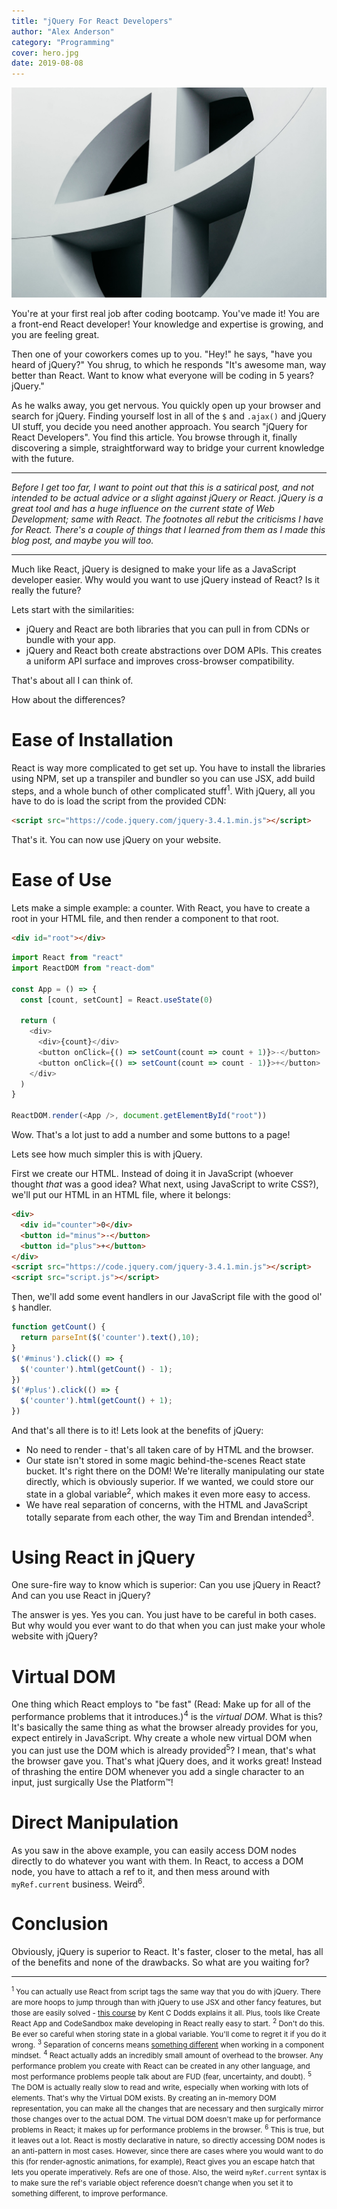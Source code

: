 ```yaml
---
title: "jQuery For React Developers"
author: "Alex Anderson"
category: "Programming"
cover: hero.jpg
date: 2019-08-08
---
```


![Hero](hero.jpg)

You're at your first real job after coding bootcamp. You've made it! You are a front-end React developer! Your knowledge and expertise is growing, and you are feeling great.

Then one of your coworkers comes up to you. "Hey!" he says, "have you heard of jQuery?" You shrug, to which he responds "It's awesome man, way better than React. Want to know what everyone will be coding in 5 years? jQuery."

As he walks away, you get nervous. You quickly open up your browser and search for jQuery. Finding yourself lost in all of the `$` and `.ajax()` and jQuery UI stuff, you decide you need another approach. You search "jQuery for React Developers". You find this article. You browse through it, finally discovering a simple, straightforward way to bridge your current knowledge with the future.

---

_Before I get too far, I want to point out that this is a satirical post, and not intended to be actual advice or a slight against jQuery or React. jQuery is a great tool and has a huge influence on the current state of Web Development; same with React. The footnotes all rebut the criticisms I have for React. There's a couple of things that I learned from them as I made this blog post, and maybe you will too._

---

Much like React, jQuery is designed to make your life as a JavaScript developer easier. Why would you want to use jQuery instead of React? Is it really the future?

Lets start with the similarities:

- jQuery and React are both libraries that you can pull in from CDNs or bundle with your app.
- jQuery and React both create abstractions over DOM APIs. This creates a uniform API surface and improves cross-browser compatibility.

That's about all I can think of.

How about the differences?

# Ease of Installation

React is way more complicated to get set up. You have to install the libraries using NPM, set up a transpiler and bundler so you can use JSX, add build steps, and a whole bunch of other complicated stuff<sup>1</sup>. With jQuery, all you have to do is load the script from the provided CDN:

```html
<script src="https://code.jquery.com/jquery-3.4.1.min.js"></script>
```

That's it. You can now use jQuery on your website.

# Ease of Use

Lets make a simple example: a counter. With React, you have to create a root in your HTML file, and then render a component to that root.

```html
<div id="root"></div>
```

```javascript
import React from "react"
import ReactDOM from "react-dom"

const App = () => {
  const [count, setCount] = React.useState(0)

  return (
    <div>
      <div>{count}</div>
      <button onClick={() => setCount(count => count + 1)}>-</button>
      <button onClick={() => setCount(count => count - 1)}>+</button>
    </div>
  )
}

ReactDOM.render(<App />, document.getElementById("root"))
```

Wow. That's a lot just to add a number and some buttons to a page!

Lets see how much simpler this is with jQuery.

First we create our HTML. Instead of doing it in JavaScript (whoever thought _that_ was a good idea? What next, using JavaScript to write CSS?), we'll put our HTML in an HTML file, where it belongs:

```html
<div>
  <div id="counter">0</div>
  <button id="minus">-</button>
  <button id="plus">+</button>
</div>
<script src="https://code.jquery.com/jquery-3.4.1.min.js"></script>
<script src="script.js"></script>
```

Then, we'll add some event handlers in our JavaScript file with the good ol' `$` handler.

```javascript
function getCount() {
  return parseInt($('counter').text(),10);
}
$('#minus').click(() => {
  $('counter').html(getCount() - 1);
})
$('#plus').click(() => {
  $('counter').html(getCount() + 1);
})
```

And that's all there is to it! Lets look at the benefits of jQuery:

- No need to render - that's all taken care of by HTML and the browser.
- Our state isn't stored in some magic behind-the-scenes React state bucket. It's right there on the DOM! We're literally manipulating our state directly, which is obviously superior. If we wanted, we could store our state in a global variable<sup>2</sup>, which makes it even more easy to access.
- We have real separation of concerns, with the HTML and JavaScript totally separate from each other, the way Tim and Brendan intended<sup>3</sup>.

# Using React in jQuery

One sure-fire way to know which is superior: Can you use jQuery in React? And can you use React in jQuery?

The answer is yes. Yes you can. You just have to be careful in both cases. But why would you ever want to do that when you can just make your whole website with jQuery?

# Virtual DOM

One thing which React employs to "be fast" (Read: Make up for all of the performance problems that it introduces.)<sup>4</sup> is the _virtual DOM_. What is this? It's basically the same thing as what the browser already provides for you, expect entirely in JavaScript. Why create a whole new virtual DOM when you can just use the DOM which is already provided<sup>5</sup>? I mean, that's what the browser gave you. That's what jQuery does, and it works great! Instead of thrashing the entire DOM whenever you add a single character to an input, just surgically  Use the Platform™!

# Direct Manipulation

As you saw in the above example, you can easily access DOM nodes directly to do whatever you want with them. In React, to access a DOM node, you have to attach a ref to it, and then mess around with `myRef.current` business. Weird<sup>6</sup>.

# Conclusion

Obviously, jQuery is superior to React. It's faster, closer to the metal, has all of the benefits and none of the drawbacks. So what are you waiting for?

---
<small><sup>1</sup> You can actually use React from script tags the same way that you do with jQuery. There are more hoops to jump through than with jQuery to use JSX and other fancy features, but those are easily solved - [this course](https://egghead.io/courses/the-beginner-s-guide-to-react) by Kent C Dodds explains it all. Plus, tools like Create React App and CodeSandbox make developing in React really easy to start.</small>
<small><sup>2</sup> Don't do this. Be ever so careful when storing state in a global variable. You'll come to regret it if you do it wrong.</small>
<small><sup>3</sup> Separation of concerns means [something different](https://twitter.com/mxstbr/status/993455977008594944) when working in a component mindset.</small>
<small><sup>4</sup> React actually adds an incredibly small amount of overhead to the browser. Any performance problem you create with React can be created in any other language, and most performance problems people talk about are FUD (fear, uncertainty, and doubt).</small>
<small><sup>5</sup> The DOM is actually really slow to read and write, especially when working with lots of elements. That's why the Virtual DOM exists. By creating an in-memory DOM representation, you can make all the changes that are necessary and then surgically mirror those changes over to the actual DOM. The virtual DOM doesn't make up for performance problems in React; it makes up for performance problems in the browser.</small>
<small><sup>6</sup> This is true, but it leaves out a lot. React is mostly declarative in nature, so directly accessing DOM nodes is an anti-pattern in most cases. However, since there are cases where you would want to do this (for render-agnostic animations, for example), React gives you an escape hatch that lets you operate imperatively. Refs are one of those. Also, the weird `myRef.current` syntax is to make sure the ref's variable object reference doesn't change when you set it to something different, to improve performance.</small>
